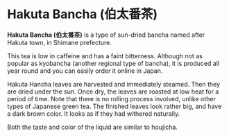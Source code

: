 # Hakuta Bancha (伯太番茶)

**Hakuta Bancha (伯太番茶)** is a type of sun-dried bancha named after Hakuta town, in Shimane prefecture.

This tea is low in caffeine and has a faint bitterness. Although not as popular as kyobancha (another regional type of bancha), it is produced all year round and you can easily order it online in Japan.

Hakuta Hancha leaves are harvested and immediately steamed. Then they are dried under the sun. Once dry, the leaves are roasted at low heat for a period of time. Note that there is no rolling process involved, unlike other types of Japanese green tea. The finished leaves look rather big, and have a dark brown color. It looks as if they had withered naturally.

Both the taste and color of the liquid are similar to houjicha.
